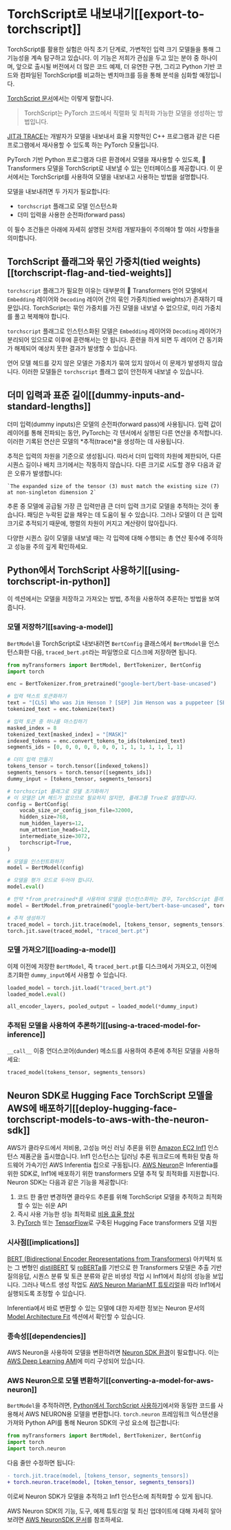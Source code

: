 <!--Copyright 2022 The HuggingFace Team. All rights reserved.

Licensed under the Apache License, Version 2.0 (the "License"); you may not use this file except in compliance with
the License. You may obtain a copy of the License at

http://www.apache.org/licenses/LICENSE-2.0

Unless required by applicable law or agreed to in writing, software distributed under the License is distributed on
an "AS IS" BASIS, WITHOUT WARRANTIES OR CONDITIONS OF ANY KIND, either express or implied. See the License for the
specific language governing permissions and limitations under the License.

⚠️ Note that this file is in Markdown but contain specific syntax for our doc-builder (similar to MDX) that may not be
rendered properly in your Markdown viewer.

-->

# TorchScript로 내보내기[[export-to-torchscript]]

<Tip>

TorchScript를 활용한 실험은 아직 초기 단계로, 가변적인 입력 크기 모델들을 통해 그 기능성을 계속 탐구하고 있습니다. 
이 기능은 저희가 관심을 두고 있는 분야 중 하나이며, 
앞으로 출시될 버전에서 더 많은 코드 예제, 더 유연한 구현, 그리고 Python 기반 코드와 컴파일된 TorchScript를 비교하는 벤치마크를 등을 통해 분석을 심화할 예정입니다.

</Tip>

[TorchScript 문서](https://pytorch.org/docs/stable/jit.html)에서는 이렇게 말합니다.

> TorchScript는 PyTorch 코드에서 직렬화 및 최적화 가능한 모델을 생성하는 방법입니다.

[JIT과 TRACE](https://pytorch.org/docs/stable/jit.html)는 개발자가 모델을 내보내서 효율 지향적인 C++ 프로그램과 같은 다른 프로그램에서 재사용할 수 있도록 하는 PyTorch 모듈입니다.

PyTorch 기반 Python 프로그램과 다른 환경에서 모델을 재사용할 수 있도록, 🤗 Transformers 모델을 TorchScript로 내보낼 수 있는 인터페이스를 제공합니다. 
이 문서에서는 TorchScript를 사용하여 모델을 내보내고 사용하는 방법을 설명합니다.

모델을 내보내려면 두 가지가 필요합니다:

- `torchscript` 플래그로 모델 인스턴스화
- 더미 입력을 사용한 순전파(forward pass)

이 필수 조건들은 아래에 자세히 설명된 것처럼 개발자들이 주의해야 할 여러 사항들을 의미합니다.

## TorchScript 플래그와 묶인 가중치(tied weights)[[torchscript-flag-and-tied-weights]]

`torchscript` 플래그가 필요한 이유는 대부분의 🤗 Transformers 언어 모델에서 `Embedding` 레이어와 `Decoding` 레이어 간의 묶인 가중치(tied weights)가 존재하기 때문입니다.
TorchScript는 묶인 가중치를 가진 모델을 내보낼 수 없으므로, 미리 가중치를 풀고 복제해야 합니다.

`torchscript` 플래그로 인스턴스화된 모델은 `Embedding` 레이어와 `Decoding` 레이어가 분리되어 있으므로 이후에 훈련해서는 안 됩니다.
훈련을 하게 되면 두 레이어 간 동기화가 해제되어 예상치 못한 결과가 발생할 수 있습니다.

언어 모델 헤드를 갖지 않은 모델은 가중치가 묶여 있지 않아서 이 문제가 발생하지 않습니다.
이러한 모델들은 `torchscript` 플래그 없이 안전하게 내보낼 수 있습니다.

## 더미 입력과 표준 길이[[dummy-inputs-and-standard-lengths]]

더미 입력(dummy inputs)은 모델의 순전파(forward pass)에 사용됩니다. 
입력 값이 레이어를 통해 전파되는 동안, PyTorch는 각 텐서에서 실행된 다른 연산을 추적합니다. 
이러한 기록된 연산은 모델의 *추적(trace)*을 생성하는 데 사용됩니다.

추적은 입력의 차원을 기준으로 생성됩니다. 
따라서 더미 입력의 차원에 제한되어, 다른 시퀀스 길이나 배치 크기에서는 작동하지 않습니다. 
다른 크기로 시도할 경우 다음과 같은 오류가 발생합니다:

```
`The expanded size of the tensor (3) must match the existing size (7) at non-singleton dimension 2`
```
추론 중 모델에 공급될 가장 큰 입력만큼 큰 더미 입력 크기로 모델을 추적하는 것이 좋습니다. 
패딩은 누락된 값을 채우는 데 도움이 될 수 있습니다. 
그러나 모델이 더 큰 입력 크기로 추적되기 때문에, 행렬의 차원이 커지고 계산량이 많아집니다.

다양한 시퀀스 길이 모델을 내보낼 때는 각 입력에 대해 수행되는 총 연산 횟수에 주의하고 성능을 주의 깊게 확인하세요.

## Python에서 TorchScript 사용하기[[using-torchscript-in-python]]

이 섹션에서는 모델을 저장하고 가져오는 방법, 추적을 사용하여 추론하는 방법을 보여줍니다.

### 모델 저장하기[[saving-a-model]]

`BertModel`을 TorchScript로 내보내려면 `BertConfig` 클래스에서 `BertModel`을 인스턴스화한 다음, `traced_bert.pt`라는 파일명으로 디스크에 저장하면 됩니다.

```python
from myTransformers import BertModel, BertTokenizer, BertConfig
import torch

enc = BertTokenizer.from_pretrained("google-bert/bert-base-uncased")

# 입력 텍스트 토큰화하기
text = "[CLS] Who was Jim Henson ? [SEP] Jim Henson was a puppeteer [SEP]"
tokenized_text = enc.tokenize(text)

# 입력 토큰 중 하나를 마스킹하기
masked_index = 8
tokenized_text[masked_index] = "[MASK]"
indexed_tokens = enc.convert_tokens_to_ids(tokenized_text)
segments_ids = [0, 0, 0, 0, 0, 0, 0, 1, 1, 1, 1, 1, 1, 1]

# 더미 입력 만들기
tokens_tensor = torch.tensor([indexed_tokens])
segments_tensors = torch.tensor([segments_ids])
dummy_input = [tokens_tensor, segments_tensors]

# torchscript 플래그로 모델 초기화하기
# 이 모델은 LM 헤드가 없으므로 필요하지 않지만, 플래그를 True로 설정합니다.
config = BertConfig(
    vocab_size_or_config_json_file=32000,
    hidden_size=768,
    num_hidden_layers=12,
    num_attention_heads=12,
    intermediate_size=3072,
    torchscript=True,
)

# 모델을 인스턴트화하기
model = BertModel(config)

# 모델을 평가 모드로 두어야 합니다.
model.eval()

# 만약 *from_pretrained*를 사용하여 모델을 인스턴스화하는 경우, TorchScript 플래그를 쉽게 설정할 수 있습니다
model = BertModel.from_pretrained("google-bert/bert-base-uncased", torchscript=True)

# 추적 생성하기
traced_model = torch.jit.trace(model, [tokens_tensor, segments_tensors])
torch.jit.save(traced_model, "traced_bert.pt")
```

### 모델 가져오기[[loading-a-model]]

이제 이전에 저장한 `BertModel`, 즉 `traced_bert.pt`를 디스크에서 가져오고, 이전에 초기화한 `dummy_input`에서 사용할 수 있습니다.

```python
loaded_model = torch.jit.load("traced_bert.pt")
loaded_model.eval()

all_encoder_layers, pooled_output = loaded_model(*dummy_input)
```

### 추적된 모델을 사용하여 추론하기[[using-a-traced-model-for-inference]]

`__call__` 이중 언더스코어(dunder) 메소드를 사용하여 추론에 추적된 모델을 사용하세요:

```python
traced_model(tokens_tensor, segments_tensors)
```

## Neuron SDK로 Hugging Face TorchScript 모델을 AWS에 배포하기[[deploy-hugging-face-torchscript-models-to-aws-with-the-neuron-sdk]]

AWS가 클라우드에서 저비용, 고성능 머신 러닝 추론을 위한 [Amazon EC2 Inf1](https://aws.amazon.com/ec2/instance-types/inf1/) 인스턴스 제품군을 출시했습니다. 
Inf1 인스턴스는 딥러닝 추론 워크로드에 특화된 맞춤 하드웨어 가속기인 AWS Inferentia 칩으로 구동됩니다. 
[AWS Neuron](https://awsdocs-neuron.readthedocs-hosted.com/en/latest/#)은 Inferentia를 위한 SDK로, Inf1에 배포하기 위한 transformers 모델 추적 및 최적화를 지원합니다. 
Neuron SDK는 다음과 같은 기능을 제공합니다:

1. 코드 한 줄만 변경하면 클라우드 추론를 위해 TorchScript 모델을 추적하고 최적화할 수 있는 쉬운 API
2. 즉시 사용 가능한 성능 최적화로 [비용 효율 향상](https://awsdocs-neuron.readthedocs-hosted.com/en/latest/neuron-guide/benchmark/>)
3. [PyTorch](https://awsdocs-neuron.readthedocs-hosted.com/en/latest/src/examples/pytorch/bert_tutorial/tutorial_pretrained_bert.html) 또는 [TensorFlow](https://awsdocs-neuron.readthedocs-hosted.com/en/latest/src/examples/tensorflow/huggingface_bert/huggingface_bert.html)로 구축된 Hugging Face transformers 모델 지원

### 시사점[[implications]]

[BERT (Bidirectional Encoder Representations from Transformers)](https://huggingface.co/docs/transformers/main/model_doc/bert) 아키텍처 또는 그 변형인 [distilBERT](https://huggingface.co/docs/transformers/main/model_doc/distilbert) 및 [roBERTa](https://huggingface.co/docs/transformers/main/model_doc/roberta)를 기반으로 한 Transformers 모델은 추출 기반 질의응답, 시퀀스 분류 및 토큰 분류와 같은 비생성 작업 시 Inf1에서 최상의 성능을 보입니다. 
그러나 텍스트 생성 작업도 [AWS Neuron MarianMT 튜토리얼](https://awsdocs-neuron.readthedocs-hosted.com/en/latest/src/examples/pytorch/transformers-marianmt.html)을 따라 Inf1에서 실행되도록 조정할 수 있습니다.

Inferentia에서 바로 변환할 수 있는 모델에 대한 자세한 정보는 Neuron 문서의 [Model Architecture Fit](https://awsdocs-neuron.readthedocs-hosted.com/en/latest/neuron-guide/models/models-inferentia.html#models-inferentia) 섹션에서 확인할 수 있습니다.

### 종속성[[dependencies]]

AWS Neuron을 사용하여 모델을 변환하려면 [Neuron SDK 환경](https://awsdocs-neuron.readthedocs-hosted.com/en/latest/neuron-guide/neuron-frameworks/pytorch-neuron/index.html#installation-guide)이 필요합니다.
 이는 [AWS Deep Learning AMI](https://docs.aws.amazon.com/dlami/latest/devguide/tutorial-inferentia-launching.html)에 미리 구성되어 있습니다.

### AWS Neuron으로 모델 변환하기[[converting-a-model-for-aws-neuron]]

`BertModel`을 추적하려면, [Python에서 TorchScript 사용하기](torchscript#using-torchscript-in-python)에서와 동일한 코드를 사용해서 AWS NEURON용 모델을 변환합니다. 
`torch.neuron` 프레임워크 익스텐션을 가져와 Python API를 통해 Neuron SDK의 구성 요소에 접근합니다:

```python
from myTransformers import BertModel, BertTokenizer, BertConfig
import torch
import torch.neuron
```

다음 줄만 수정하면 됩니다:

```diff
- torch.jit.trace(model, [tokens_tensor, segments_tensors])
+ torch.neuron.trace(model, [token_tensor, segments_tensors])
```

이로써 Neuron SDK가 모델을 추적하고 Inf1 인스턴스에 최적화할 수 있게 됩니다.

AWS Neuron SDK의 기능, 도구, 예제 튜토리얼 및 최신 업데이트에 대해 자세히 알아보려면 [AWS NeuronSDK 문서](https://awsdocs-neuron.readthedocs-hosted.com/en/latest/index.html)를 참조하세요.
